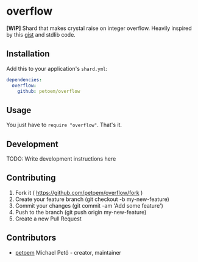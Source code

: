 # overflow

**[WIP]** Shard that makes crystal raise on integer overflow. Heavily inspired by this [gist](https://gist.github.com/endSly/3226a22f91689e7eae338fd647d6c785) and stdlib code.

## Installation

Add this to your application's `shard.yml`:

```yaml
dependencies:
  overflow:
    github: petoem/overflow
```

## Usage

You just have to `require "overflow"`. That's it.

## Development

TODO: Write development instructions here

## Contributing

1. Fork it ( https://github.com/petoem/overflow/fork )
2. Create your feature branch (git checkout -b my-new-feature)
3. Commit your changes (git commit -am 'Add some feature')
4. Push to the branch (git push origin my-new-feature)
5. Create a new Pull Request

## Contributors

- [petoem](https://github.com/petoem) Michael Petö - creator, maintainer
